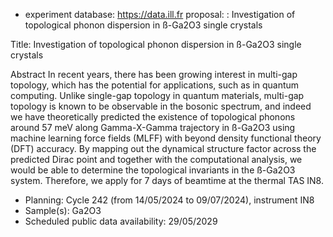- experiment database: https://data.ill.fr
proposal: : Investigation of topological phonon dispersion in ß-Ga2O3 single crystals

Title: Investigation of topological phonon dispersion in ß-Ga2O3 single crystals

Abstract
In recent years, there has been growing interest in multi-gap topology, which has the potential for applications,
such as in quantum computing. Unlike single-gap topology in quantum materials, multi-gap topology is known to be
observable in the bosonic spectrum, and indeed we have theoretically predicted the existence of topological phonons
around 57 meV along Gamma-X-Gamma trajectory in ß-Ga2O3 using machine learning force fields (MLFF) with beyond
density functional theory (DFT) accuracy. By mapping out the dynamical structure factor across the predicted Dirac point
and together with the computational analysis, we would be able to determine the topological invariants in the ß-Ga2O3 system.
Therefore, we apply for 7 days of beamtime at the thermal TAS IN8.

- Planning: Cycle 242 (from 14/05/2024 to 09/07/2024), instrument IN8
- Sample(s): Ga2O3
- Scheduled public data availability: 29/05/2029

